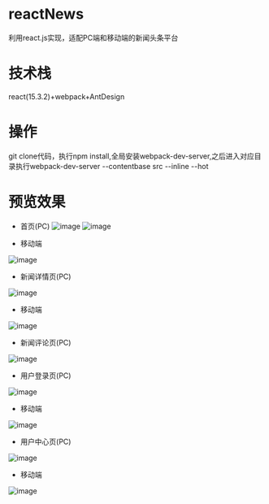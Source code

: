 # reactNews
利用react.js实现，适配PC端和移动端的新闻头条平台

# 技术栈
react(15.3.2)+webpack+AntDesign

# 操作
git clone代码，执行npm install,全局安装webpack-dev-server,之后进入对应目录执行webpack-dev-server --contentbase src --inline --hot

# 预览效果
- 首页(PC)
![image](https://github.com/hjchen/reactNews/blob/master/src/images/index1.png)
![image](https://github.com/hjchen/reactNews/blob/master/src/images/index2.png)

- 移动端

![image](https://github.com/hjchen/reactNews/blob/master/src/images/m-index.png)

- 新闻详情页(PC)

![image](https://github.com/hjchen/reactNews/blob/master/src/images/news.png)

- 移动端

![image](https://github.com/hjchen/reactNews/blob/master/src/images/m-news.jpg)

- 新闻评论页(PC)

![image](https://github.com/hjchen/reactNews/blob/master/src/images/comment.png)

- 用户登录页(PC)

![image](https://github.com/hjchen/reactNews/blob/master/src/images/login.png)

- 移动端

![image](https://github.com/hjchen/reactNews/blob/master/src/images/m-login.jpg)

- 用户中心页(PC)

![image](https://github.com/hjchen/reactNews/blob/master/src/images/user.png)

- 移动端

![image](https://github.com/hjchen/reactNews/blob/master/src/images/m-user.jpg)





